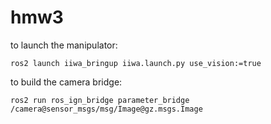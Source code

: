 # hmw3

to launch the manipulator:

	ros2 launch iiwa_bringup iiwa.launch.py use_vision:=true

to build the camera bridge:

	ros2 run ros_ign_bridge parameter_bridge /camera@sensor_msgs/msg/Image@gz.msgs.Image

